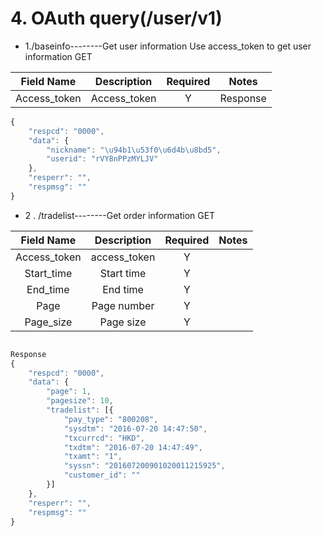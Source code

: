 #   4. OAuth query(/user/v1)
+ 1./baseinfo--------Get user information
Use access_token to get user information
GET

|Field Name	|Description	|Required	|Notes|
|:---:|:---:|:---:|:---:|
Access_token	|Access_token|	Y	|Response|

```javascript
{
    "respcd": "0000",
    "data": {
        "nickname": "\u94b1\u53f0\u6d4b\u8bd5",
        "userid": "rVY8nPPzMYLJV"
    },
    "resperr": "",
    "respmsg": ""
}

```

+ 2 . /tradelist--------Get order information
GET

|Field Name|	Description|	Required	|Notes|
|:---:|:---:|:---:|:---:|
|Access_token	|access_token|	Y	|
|Start_time|	Start time	|Y|	
|End_time|	End time|	Y	|
|Page|	Page number|	Y	|
|Page_size	|Page size|	Y	|
```javascript

Response
{
    "respcd": "0000",
    "data": {
        "page": 1,
        "pagesize": 10,
        "tradelist": [{
            "pay_type": "800208",
            "sysdtm": "2016-07-20 14:47:50",
            "txcurrcd": "HKD",
            "txdtm": "2016-07-20 14:47:49",
            "txamt": "1",
            "syssn": "201607200901020011215925",
            "customer_id": ""
        }]
    },
    "resperr": "",
    "respmsg": ""
}
```







